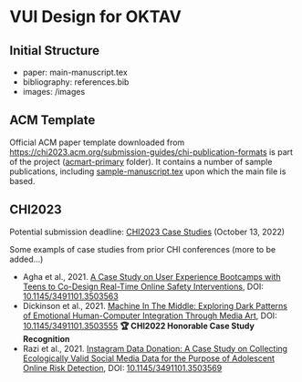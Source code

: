 # VUI Design for OKTAV

## Initial Structure

- paper: main-manuscript.tex
- bibliography: references.bib
- images: /images

## ACM Template

Official ACM paper template downloaded from https://chi2023.acm.org/submission-guides/chi-publication-formats is part of the project ([acmart-primary](acmart-primary) folder). It contains a number of sample publications, including [sample-manuscript.tex](acmart-primary/samples/sample-manuscript.tex) upon which the main file is based.

## CHI2023

Potential submission deadline: [CHI2023 Case Studies](https://chi2023.acm.org/for-authors/case-studies) (October 13, 2022)

Some exampls of case studies from prior CHI conferences (more to be added...)

- Agha et al., 2021. [A Case Study on User Experience Bootcamps with Teens to Co-Design Real-Time Online Safety Interventions](casestudy-samples/2022-Agha%20et%20al.pdf), DOI: [10.1145/3491101.3503563](https://doi.org/10.1145/3491101.3503563)
- Dickinson et al., 2021. [Machine In The Middle: Exploring Dark Patterns of Emotional Human-Computer Integration Through Media Art](casestudy-samples/2022-Dickinson%20et%20al.pdf), DOI: [10.1145/3491101.3503555](https://doi.org/10.1145/3491101.3503555) **🏆 CHI2022 Honorable Case Study Recognition**
- Razi et al., 2021. [Instagram Data Donation: A Case Study on Collecting Ecologically Valid Social Media Data for the Purpose of Adolescent Online Risk Detection](casestudy-samples/2022-Razi%20et%20al.pdf), DOI: [10.1145/3491101.3503569](https://doi.org/10.1145/3491101.3503569)
